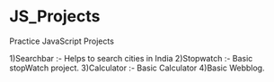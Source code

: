 # JS_Projects
Practice JavaScript Projects

1)Searchbar :- Helps to search cities in India
2)Stopwatch :- Basic stopWatch project.
3)Calculator :- Basic Calculator
4)Basic Webblog.
